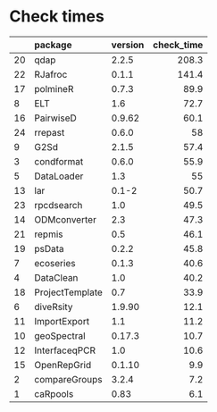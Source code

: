 # Check times

|   |package         |version | check_time|
|:--|:---------------|:-------|----------:|
|20 |qdap            |2.2.5   |      208.3|
|22 |RJafroc         |0.1.1   |      141.4|
|17 |polmineR        |0.7.3   |       89.9|
|8  |ELT             |1.6     |       72.7|
|16 |PairwiseD       |0.9.62  |       60.1|
|24 |rrepast         |0.6.0   |         58|
|9  |G2Sd            |2.1.5   |       57.4|
|3  |condformat      |0.6.0   |       55.9|
|5  |DataLoader      |1.3     |         55|
|13 |lar             |0.1-2   |       50.7|
|23 |rpcdsearch      |1.0     |       49.5|
|14 |ODMconverter    |2.3     |       47.3|
|21 |repmis          |0.5     |       46.1|
|19 |psData          |0.2.2   |       45.8|
|7  |ecoseries       |0.1.3   |       40.6|
|4  |DataClean       |1.0     |       40.2|
|18 |ProjectTemplate |0.7     |       33.9|
|6  |diveRsity       |1.9.90  |       12.1|
|11 |ImportExport    |1.1     |       11.2|
|10 |geoSpectral     |0.17.3  |       10.7|
|12 |InterfaceqPCR   |1.0     |       10.6|
|15 |OpenRepGrid     |0.1.10  |        9.9|
|2  |compareGroups   |3.2.4   |        7.2|
|1  |caRpools        |0.83    |        6.1|


